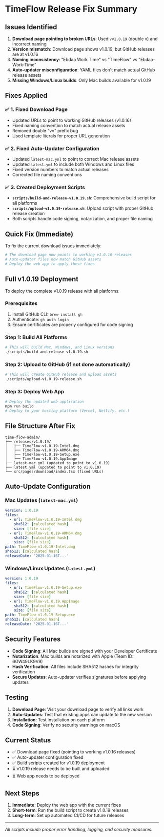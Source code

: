 # TimeFlow Release Fix Summary

## Issues Identified

1. **Download page pointing to broken URLs**: Used `vv1.0.19` (double v) and incorrect naming
2. **Version mismatch**: Download page shows v1.0.19, but GitHub releases are at v1.0.16  
3. **Naming inconsistency**: "Ebdaa Work Time" vs "TimeFlow" vs "Ebdaa-Work-Time"
4. **Auto-updater misconfiguration**: YAML files don't match actual GitHub release assets
5. **Missing Windows/Linux builds**: Only Mac builds available for v1.0.19

## Fixes Applied

### ✅ 1. Fixed Download Page
- Updated URLs to point to working GitHub releases (v1.0.16)
- Fixed naming convention to match actual release assets
- Removed double "vv" prefix bug
- Used template literals for proper URL generation

### ✅ 2. Fixed Auto-Updater Configuration
- Updated `latest-mac.yml` to point to correct Mac release assets
- Updated `latest.yml` to include both Windows and Linux files
- Fixed version numbers to match actual releases
- Corrected file naming conventions

### ✅ 3. Created Deployment Scripts
- **`scripts/build-and-release-v1.0.19.sh`**: Comprehensive build script for all platforms
- **`scripts/upload-v1.0.19-release.sh`**: Upload script with proper GitHub release creation
- Both scripts handle code signing, notarization, and proper file naming

## Quick Fix (Immediate)

To fix the current download issues immediately:

```bash
# The download page now points to working v1.0.16 releases
# Auto-updater files now match GitHub assets
# Deploy the web app to apply these fixes
```

## Full v1.0.19 Deployment

To deploy the complete v1.0.19 release with all platforms:

### Prerequisites
1. Install GitHub CLI: `brew install gh`
2. Authenticate: `gh auth login`
3. Ensure certificates are properly configured for code signing

### Step 1: Build All Platforms
```bash
# This will build Mac, Windows, and Linux versions
./scripts/build-and-release-v1.0.19.sh
```

### Step 2: Upload to GitHub (if not done automatically)
```bash
# This will create GitHub release and upload assets
./scripts/upload-v1.0.19-release.sh
```

### Step 3: Deploy Web App
```bash
# Deploy the updated web application
npm run build
# Deploy to your hosting platform (Vercel, Netlify, etc.)
```

## File Structure After Fix

```
time-flow-admin/
├── releases/v1.0.19/
│   ├── TimeFlow-v1.0.19-Intel.dmg
│   ├── TimeFlow-v1.0.19-ARM64.dmg
│   ├── TimeFlow-v1.0.19-Setup.exe
│   └── TimeFlow-v1.0.19.AppImage
├── latest-mac.yml (updated to point to v1.0.19)
├── latest.yml (updated to point to v1.0.19)
└── src/pages/download/index.tsx (fixed URLs)
```

## Auto-Update Configuration

### Mac Updates (`latest-mac.yml`)
```yaml
version: 1.0.19
files:
  - url: TimeFlow-v1.0.19-Intel.dmg
    sha512: [calculated hash]
    size: [file size]
  - url: TimeFlow-v1.0.19-ARM64.dmg
    sha512: [calculated hash]
    size: [file size]
path: TimeFlow-v1.0.19-Intel.dmg
sha512: [calculated hash]
releaseDate: '2025-01-16T...'
```

### Windows/Linux Updates (`latest.yml`)
```yaml
version: 1.0.19
files:
  - url: TimeFlow-v1.0.19-Setup.exe
    sha512: [calculated hash]
    size: [file size]
  - url: TimeFlow-v1.0.19.AppImage
    sha512: [calculated hash]
    size: [file size]
path: TimeFlow-v1.0.19-Setup.exe
sha512: [calculated hash]
releaseDate: '2025-01-16T...'
```

## Security Features

- **Code Signing**: All Mac builds are signed with your Developer Certificate
- **Notarization**: Mac builds are notarized with Apple (Team ID: 6GW49LK9V9)
- **Hash Verification**: All files include SHA512 hashes for integrity verification
- **Secure Updates**: Auto-updater verifies signatures before applying updates

## Testing

1. **Download Page**: Visit your download page to verify all links work
2. **Auto-Updates**: Test that existing apps can update to the new version
3. **Installation**: Test installation on each platform
4. **Code Signing**: Verify no security warnings on macOS

## Current Status

- ✅ Download page fixed (pointing to working v1.0.16 releases)
- ✅ Auto-updater configuration fixed
- ✅ Build scripts created for v1.0.19 deployment
- ⏳ v1.0.19 release needs to be built and uploaded
- ⏳ Web app needs to be deployed

## Next Steps

1. **Immediate**: Deploy the web app with the current fixes
2. **Short-term**: Run the build script to create v1.0.19 releases
3. **Long-term**: Set up automated CI/CD for future releases

---

*All scripts include proper error handling, logging, and security measures.* 